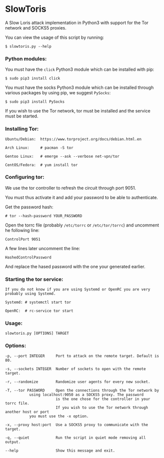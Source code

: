 # SlowToris

A Slow Loris attack implementation in Python3 with support for the Tor network and SOCKS5 proxies.

You can view the usage of this script by running:

    $ slowtoris.py --help

### Python modules:

You must have the `click` Python3 module which can be installed with pip:

    $ sudo pip3 install click

You must have the socks Python3 module which can be installed through
various packages by using pip, we suggest `PySocks`:

    $ sudo pip3 install PySocks

If you wish to use the Tor network, tor must be installed and the service
must be started.

### Installing Tor:

    Ubuntu/Debian:  https://www.torproject.org/docs/debian.html.en

    Arch Linux:     # pacman -S tor

    Gentoo Linux:   # emerge --ask --verbose net-vpn/tor

    CentOS/Fedora:  # yum install tor

### Configuring tor:

We use the tor controller to refresh the circuit through port 9051.

You must thus activate it and add your password to be able to authenticate.

Get the password hash:

    # tor --hash-password YOUR_PASSWORD
    
Open the torrc file (probably `/etc/torrc` or `/etc/tor/torrc`) and uncomment
he following line:
    
    ControlPort 9051

A few lines later uncomment the line:

    HashedControlPassword 

And replace the hased password with the one your generated earlier.

### Starting the tor service:

    If you do not know if you are using Systemd or OpenRC you are very
    probably using Systemd.

    Systemd: # systemctl start tor

    OpenRC:  # rc-service tor start

### Usage:

    slowtoris.py [OPTIONS] TARGET

### Options:

    -p, --port INTEGER     Port to attack on the remote target. Default is 80.

    -s, --sockets INTEGER  Number of sockets to open with the remote target.

    -r, --randomize        Randomize user agents for every new socket.

    -T, --tor PASSWORD     Open the connections through the Tor network by
			   using localhost:9050 as a SOCKS5 proxy. The password
                           is the one chose for the controller in your torrc file.
                           If you wish to use the Tor network through another host or port
			   you must use the -x option.

    -x, --proxy host:port  Use a SOCKS5 proxy to communicate with the target.

    -q, --quiet            Run the script in quiet mode removing all output.

    --help                 Show this message and exit.
